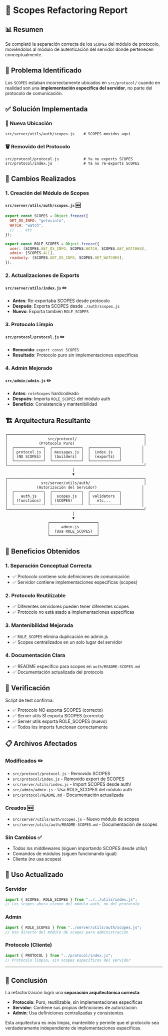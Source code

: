 # 🔄 Scopes Refactoring Report

## 📊 Resumen

Se completó la separación correcta de los `SCOPES` del módulo de protocolo, moviéndolos al módulo de autenticación del servidor donde pertenecen conceptualmente.

## 🎯 Problema Identificado

Los `SCOPES` estaban incorrectamente ubicados en `src/protocol/` cuando en realidad son una **implementación específica del servidor**, no parte del protocolo de comunicación.

## ✅ Solución Implementada

### 📁 Nueva Ubicación
```
src/server/utils/auth/scopes.js    # SCOPES movidos aquí
```

### 🗑️ Removido del Protocolo
```
src/protocol/protocol.js           # Ya no exports SCOPES
src/protocol/index.js              # Ya no re-exports SCOPES
```

## 🔧 Cambios Realizados

### 1. Creación del Módulo de Scopes

#### `src/server/utils/auth/scopes.js` 🆕
```javascript
export const SCOPES = Object.freeze({
  GET_OS_INFO: "getosinfo",
  WATCH: "watch", 
  // ... etc
});

export const ROLE_SCOPES = Object.freeze({
  user: [SCOPES.GET_OS_INFO, SCOPES.WATCH, SCOPES.GET_WATCHES],
  admin: [SCOPES.ALL],
  readonly: [SCOPES.GET_OS_INFO, SCOPES.GET_WATCHES],
});
```

### 2. Actualizaciones de Exports

#### `src/server/utils/index.js` ✏️
- **Antes**: Re-exportaba SCOPES desde protocolo
- **Después**: Exporta SCOPES desde `./auth/scopes.js`
- **Nuevo**: Exporta también `ROLE_SCOPES`

### 3. Protocolo Limpio

#### `src/protocol/protocol.js` ✏️
- **Removido**: `export const SCOPES`
- **Resultado**: Protocolo puro sin implementaciones específicas

### 4. Admin Mejorado

#### `src/admin/admin.js` ✏️
- **Antes**: `roleScopes` hardcodeado
- **Después**: Importa `ROLE_SCOPES` del módulo auth
- **Beneficio**: Consistencia y mantenibilidad

## 🏗️ Arquitectura Resultante

```
┌─────────────────────────────────────────────────────────────┐
│                  src/protocol/                              │
│              (Protocolo Puro)                               │
│  ┌─────────────┐  ┌─────────────┐  ┌─────────────┐         │
│  │ protocol.js │  │ messages.js │  │  index.js   │         │
│  │ (NO SCOPES) │  │ (builders)  │  │  (exports)  │         │
│  └─────────────┘  └─────────────┘  └─────────────┘         │
└─────────────────────────────────────────────────────────────┘
                              │
                              ▼
┌─────────────────────────────────────────────────────────────┐
│               src/server/utils/auth/                        │
│             (Autorización del Servidor)                    │
│  ┌─────────────┐  ┌─────────────┐  ┌─────────────┐         │
│  │   auth.js   │  │  scopes.js  │  │ validators  │         │
│  │ (functions) │  │ (SCOPES)    │  │   etc...    │         │
│  └─────────────┘  └─────────────┘  └─────────────┘         │
└─────────────────────────────────────────────────────────────┘
                              │
                              ▼
                   ┌─────────────────────┐
                   │     admin.js        │
                   │  (Usa ROLE_SCOPES)  │
                   └─────────────────────┘
```

## 🎁 Beneficios Obtenidos

### 1. **Separación Conceptual Correcta**
- ✅ Protocolo contiene solo definiciones de comunicación
- ✅ Servidor contiene implementaciones específicas (scopes)

### 2. **Protocolo Reutilizable**
- ✅ Diferentes servidores pueden tener diferentes scopes
- ✅ Protocolo no está atado a implementaciones específicas

### 3. **Mantenibilidad Mejorada**
- ✅ `ROLE_SCOPES` elimina duplicación en admin.js
- ✅ Scopes centralizados en un solo lugar del servidor

### 4. **Documentación Clara**
- ✅ README específico para scopes en `auth/README-SCOPES.md`
- ✅ Documentación actualizada del protocolo

## 🧪 Verificación

Script de test confirma:
- ✅ Protocolo NO exporta SCOPES (correcto)
- ✅ Server utils SÍ exporta SCOPES (correcto)  
- ✅ Server utils exporta ROLE_SCOPES (nuevo)
- ✅ Todos los imports funcionan correctamente

## 📋 Archivos Afectados

### Modificados ✏️
- `src/protocol/protocol.js` - Removido SCOPES
- `src/protocol/index.js` - Removido export de SCOPES
- `src/server/utils/index.js` - Import SCOPES desde auth/
- `src/admin/admin.js` - Usa ROLE_SCOPES del módulo auth
- `src/protocol/README.md` - Documentación actualizada

### Creados 🆕
- `src/server/utils/auth/scopes.js` - Nuevo módulo de scopes
- `src/server/utils/auth/README-SCOPES.md` - Documentación de scopes

### Sin Cambios ✅
- Todos los middlewares (siguen importando SCOPES desde utils/)
- Comandos de módulos (siguen funcionando igual)
- Cliente (no usa scopes)

## 🚀 Uso Actualizado

### Servidor
```javascript
import { SCOPES, ROLE_SCOPES } from "../../utils/index.js";
// Los scopes ahora vienen del módulo auth, no del protocolo
```

### Admin
```javascript
import { ROLE_SCOPES } from "../server/utils/auth/scopes.js";
// Uso directo del módulo de scopes para administración
```

### Protocolo (Cliente)
```javascript
import { PROTOCOL } from "../protocol/index.js";
// Protocolo limpio, sin scopes específicos del servidor
```

---

## 🏁 Conclusión

La refactorización logró una **separación arquitectónica correcta**:
- **Protocolo**: Puro, reutilizable, sin implementaciones específicas
- **Servidor**: Contiene sus propias definiciones de autorización
- **Admin**: Usa definiciones centralizadas y consistentes

Esta arquitectura es más limpia, mantenible y permite que el protocolo sea verdaderamente independiente de implementaciones específicas.
